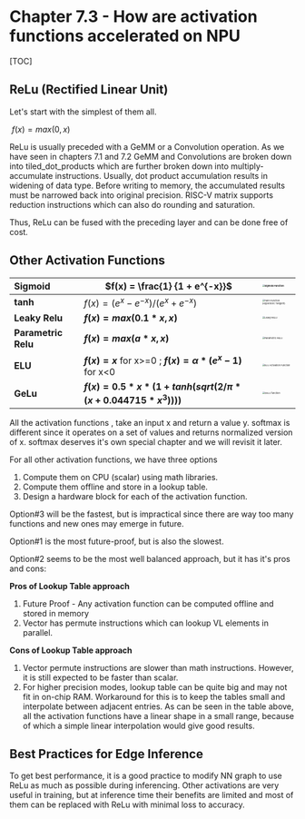 # Chapter 7.3 - **How are activation functions accelerated on NPU**

[TOC]



## ReLu (Rectified Linear Unit)

Let's start with the simplest of them all.

​		$f(x) = max(0,x)$

ReLu is usually preceded with a GeMM or a Convolution operation. As we have seen in chapters 7.1 and 7.2  GeMM and Convolutions are broken down into tiled_dot_products which are further broken down into multiply-accumulate instructions. Usually, dot product accumulation results in widening of data type. Before writing to memory, the accumulated results must be narrowed back into original precision. RISC-V matrix supports reduction instructions which can also do rounding and saturation.



Thus, ReLu can be fused with the preceding layer and can be done free of cost.



## Other Activation Functions

| Sigmoid             | $f(x) = \frac{1} {1 + e^{-x}}$                               | <img src="https://framerusercontent.com/images/xgEeJAqdwVqAc4pSJBwf9FuGUM.jpg" alt="Sigmoid Function" style="zoom:25%;" /> |
| :------------------ | ------------------------------------------------------------ | :----------------------------------------------------------- |
| **tanh**            | $f(x) =  ({e^x - e^{-x}})/ ({e^x + e^{-x}})$                 | <img src="https://framerusercontent.com/images/bLhT3B3Jbm2NHT5t3X38popWZLw.jpg" alt="Tanh Function (Hyperbolic Tangent)" style="zoom:25%;" /> |
| **Leaky Relu**      | **$f(x) = max(0.1*x,x)$**                                    | <img src="https://framerusercontent.com/images/Y269IbBCkCWk5xaZfYAYiY11c8.jpg" alt="Leaky ReLU" style="zoom:25%;" /> |
| **Parametric Relu** | **$f(x) = max(a*x,x)$**                                      | <img src="https://framerusercontent.com/images/iZ6n9VITIhPoDjge1t4mnT83dDc.jpg" alt="Parametric ReLU" style="zoom:25%;" /> |
| **ELU**             | **$f(x) = x$**  for x>=0 ; **$f(x) = \alpha *(e^x-1)$** for x<0 | <img src="https://framerusercontent.com/images/H5ytjeTKvyjahj7YdOW9UXcPDY4.jpg" alt="ELU Activation Function" style="zoom:25%;" /> |
| **GeLu**            | **$f(x) = 0.5*x*(1+tanh(sqrt(2/\pi*(x+0.044715*x^3))))$**    | <img src="https://www.baeldung.com/wp-content/uploads/sites/4/2023/12/Plot_of_GELU.png" alt="GELU function" style="zoom:25%;" /> |



All the activation functions , take an input x and return a value y. softmax is different since it operates on a set of values and returns normalized version of x. softmax deserves it's own special chapter and we will revisit it later.



For all other activation functions, we have three options  

1. Compute them on CPU (scalar) using math libraries.
2. Compute them offline and store in a lookup table.
3. Design a hardware block for each of the activation function.



Option#3 will be the fastest, but is impractical since there are way too many functions and new ones may emerge in future.

Option#1 is the most future-proof, but is also the slowest.

Option#2 seems to be the most well balanced approach, but it has it's pros and cons:



**Pros of Lookup Table approach**

1. Future Proof - Any activation function can be computed offline and stored in memory
2. Vector has permute instructions which can lookup VL elements in parallel.



**Cons of Lookup Table approach** 

1. Vector permute instructions are slower than math instructions. However, it is still expected to be faster than scalar. 
2. For higher precision modes, lookup table can be quite big and may not fit in on-chip RAM. Workaround for this is to keep the tables small and interpolate between adjacent entries. As can be seen in the table above, all the activation functions have a linear shape in a small range, because of which a simple linear interpolation would give good results.



## Best Practices for Edge Inference

To get best performance, it is a good practice to modify NN graph to use ReLu as much as possible during inferencing. Other activations are very useful in training, but at inference time their benefits are limited and most of them can be replaced with ReLu with minimal loss to accuracy. 


